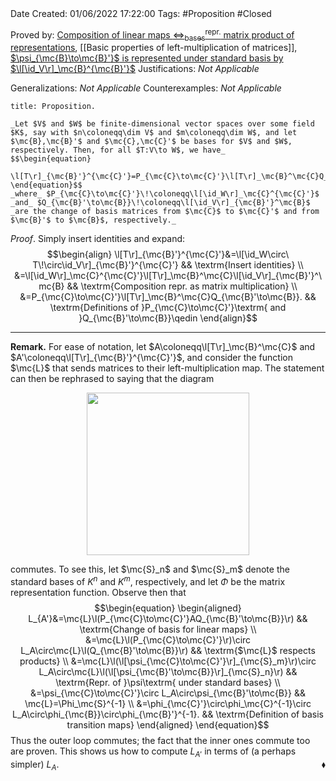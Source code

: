 <br />
<br />

Date Created: 01/06/2022 17:22:00
Tags: #Proposition #Closed

Proved by: [Composition of linear maps $\Leftrightarrow^\textrm{repr.}_\textrm{bases}$ matrix product of representations](Composition%20of%20linear%20maps%20repr%20under%20basis%20matrix%20product%20of%20representations.md), [[Basic properties of left-multiplication of matrices]], [$\psi_{\mc{B}\to\mc{B}'}$ is represented under standard basis by $\l[\id_V\r]_\mc{B}^{\mc{B}'}$](Basis%20transition%20map%20acts%20as%20left-multiplication%20by%20change%20of%20basis%20matrix.md)
Justifications: _Not Applicable_

Generalizations: _Not Applicable_
Counterexamples: _Not Applicable_

``` ad-Proposition
title: Proposition.

_Let $V$ and $W$ be finite-dimensional vector spaces over some field $K$, say with $n\coloneqq\dim V$ and $m\coloneqq\dim W$, and let $\mc{B},\mc{B}'$ and $\mc{C},\mc{C}'$ be bases for $V$ and $W$, respectively. Then, for all $T:V\to W$, we have_
$$\begin{equation}
    \l[T\r]_{\mc{B}'}^{\mc{C}'}=P_{\mc{C}\to\mc{C}'}\l[T\r]_\mc{B}^\mc{C}Q_{\mc{B}'\to\mc{B}},
\end{equation}$$
_where_ $P_{\mc{C}\to\mc{C}'}\!\coloneqq\l[\id_W\r]_\mc{C}^{\mc{C}'}$ _and_ $Q_{\mc{B}'\to\mc{B}}\!\coloneqq\l[\id_V\r]_{\mc{B}'}^\mc{B}$ _are the change of basis matrices from $\mc{C}$ to $\mc{C}'$ and from $\mc{B}'$ to $\mc{B}$, respectively._

```

_Proof_. Simply insert identities and expand:
$$\begin{align}
    \l[T\r]_{\mc{B}'}^{\mc{C}'}&=\l[\id_W\circ\ T\!\circ\id_V\r]_{\mc{B}'}^{\mc{C}'} && \textrm{Insert identities} \\
    &=\l[\id_W\r]_\mc{C}^{\mc{C}'}\l[T\r]_\mc{B}^\mc{C}\l[\id_V\r]_{\mc{B}'}^\mc{B} && \textrm{Composition repr. as matrix multiplication} \\
    &=P_{\mc{C}\to\mc{C}'}\l[T\r]_\mc{B}^\mc{C}Q_{\mc{B}'\to\mc{B}}. && \textrm{Definitions of }P_{\mc{C}\to\mc{C}'}\textrm{ and }Q_{\mc{B}'\to\mc{B}}\qedin
\end{align}$$

---

**Remark.** For ease of notation, let $A\coloneqq\l[T\r]_\mc{B}^\mc{C}$ and $A'\coloneqq\l[T\r]_{\mc{B}'}^{\mc{C}'}$, and consider the function $\mc{L}$ that sends matrices to their left-multiplication map. The statement can then be rephrased to saying that the diagram

<center><img src="https://raw.githubusercontent.com/zhaoshenzhai/MathWiki/master/Images/2022-06-01_174406/image.svg", width=260></center>

commutes. To see this, let $\mc{S}_n$ and $\mc{S}_m$ denote the standard bases of $K^n$ and $K^m$, respectively, and let $\Phi$ be the matrix representation function. Observe then that
$$\begin{equation}
    \begin{aligned}
        L_{A'}&=\mc{L}\l(P_{\mc{C}\to\mc{C}'}AQ_{\mc{B}'\to\mc{B}}\r) && \textrm{Change of basis for linear maps} \\
        &=\mc{L}\l(P_{\mc{C}\to\mc{C}'}\r)\circ L_A\circ\mc{L}\l(Q_{\mc{B}'\to\mc{B}}\r) && \textrm{$\mc{L}$ respects products} \\
        &=\mc{L}\l(\l[\psi_{\mc{C}\to\mc{C}'}\r]_{\mc{S}_m}\r)\circ L_A\circ\mc{L}\l(\l[\psi_{\mc{B}'\to\mc{B}}\r]_{\mc{S}_n}\r) && \textrm{Repr. of }\psi\textrm{ under standard bases} \\
        &=\psi_{\mc{C}\to\mc{C}'}\circ L_A\circ\psi_{\mc{B}'\to\mc{B}} && \mc{L}=\Phi_\mc{S}^{-1} \\
        &=\phi_{\mc{C}'}\circ\phi_\mc{C}^{-1}\circ L_A\circ\phi_{\mc{B}}\circ\phi_{\mc{B}'}^{-1}. && \textrm{Definition of basis transition maps}
    \end{aligned}
\end{equation}$$
Thus the outer loop commutes; the fact that the inner ones commute too are proven. This shows us how to compute $L_{A'}$ in terms of (a perhaps simpler) $L_A$.<span style="float:right;">$\blacklozenge$</span>
